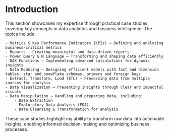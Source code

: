 # Introduction
This section showcases my expertise through practical case studies, covering key concepts in data analytics and business intelligence. The topics include:

    - Metrics & Key Performance Indicators (KPIs) – Defining and analyzing business-critical metrics
    - Reports – Creating meaningful and data-driven reports
    - Power Query & M Language – Transforming and shaping data efficiently
    - DAX Functions – Implementing advanced calculations for dynamic insights
    - Data Modeling – Designing efficient models with fact and dimension tables, star and snowflake schemas, primary and foreign keys
    - Extract, Transform, Load (ETL) – Processing data from multiple sources for analysis
    - Data Visualization – Presenting insights through clear and impactful visuals
    - Data Manipulation – Handling and preparing data, including:
        - Data Extraction
        - Exploratory Data Analysis (EDA)
        - Data Cleansing & Transformation for analysis

These case studies highlight my ability to transform raw data into actionable insights, enabling informed decision-making and optimizing business processes.
